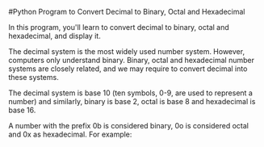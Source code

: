 #Python Program to Convert Decimal to Binary, Octal and Hexadecimal

In this program, you'll learn to convert decimal to binary, octal and hexadecimal, and display it.

The decimal system is the most widely used number system. However, computers only understand binary. Binary, octal and hexadecimal number systems are closely related, and we may require to convert decimal into these systems.

The decimal system is base 10 (ten symbols, 0-9, are used to represent a number) and similarly, binary is base 2, octal is base 8 and hexadecimal is base 16.

A number with the prefix 0b is considered binary, 0o is considered octal and 0x as hexadecimal. For example:
